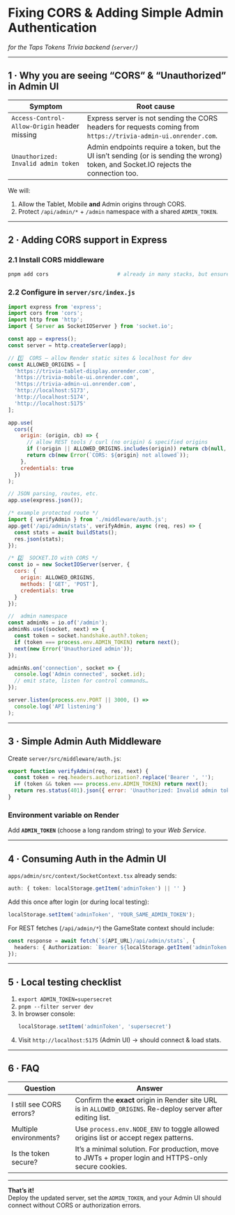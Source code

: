 # Fixing CORS & Adding Simple Admin Authentication  
_for the Taps Tokens Trivia backend (`server/`)_

---

## 1 · Why you are seeing “CORS” & “Unauthorized” in Admin UI

| Symptom | Root cause |
|---------|------------|
| `Access-Control-Allow-Origin` header missing | Express server is not sending the CORS headers for requests coming from `https://trivia-admin-ui.onrender.com`. |
| `Unauthorized: Invalid admin token` | Admin endpoints require a token, but the UI isn’t sending (or is sending the wrong) token, and Socket.IO rejects the connection too. |

We will:  
1. Allow the Tablet, Mobile **and** Admin origins through CORS.  
2. Protect `/api/admin/*` + `/admin` namespace with a shared `ADMIN_TOKEN`.

---

## 2 · Adding CORS support in Express

### 2.1 Install CORS middleware

```bash
pnpm add cors                      # already in many stacks, but ensure installed
```

### 2.2 Configure in `server/src/index.js`

```js
import express from 'express';
import cors from 'cors';
import http from 'http';
import { Server as SocketIOServer } from 'socket.io';

const app = express();
const server = http.createServer(app);

// 1️⃣  CORS – allow Render static sites & localhost for dev
const ALLOWED_ORIGINS = [
  'https://trivia-tablet-display.onrender.com',
  'https://trivia-mobile-ui.onrender.com',
  'https://trivia-admin-ui.onrender.com',
  'http://localhost:5173',
  'http://localhost:5174',
  'http://localhost:5175'
];

app.use(
  cors({
    origin: (origin, cb) => {
      // allow REST tools / curl (no origin) & specified origins
      if (!origin || ALLOWED_ORIGINS.includes(origin)) return cb(null, true);
      return cb(new Error(`CORS: ${origin} not allowed`));
    },
    credentials: true
  })
);

// JSON parsing, routes, etc.
app.use(express.json());

/* example protected route */
import { verifyAdmin } from './middleware/auth.js';
app.get('/api/admin/stats', verifyAdmin, async (req, res) => {
  const stats = await buildStats();
  res.json(stats);
});

/* 2️⃣  SOCKET.IO with CORS */
const io = new SocketIOServer(server, {
  cors: {
    origin: ALLOWED_ORIGINS,
    methods: ['GET', 'POST'],
    credentials: true
  }
});

//  admin namespace
const adminNs = io.of('/admin');
adminNs.use((socket, next) => {
  const token = socket.handshake.auth?.token;
  if (token === process.env.ADMIN_TOKEN) return next();
  next(new Error('Unauthorized admin'));
});

adminNs.on('connection', socket => {
  console.log('Admin connected', socket.id);
  // emit state, listen for control commands…
});

server.listen(process.env.PORT || 3000, () =>
  console.log('API listening')
);
```

---

## 3 · Simple Admin Auth Middleware

Create `server/src/middleware/auth.js`:

```js
export function verifyAdmin(req, res, next) {
  const token = req.headers.authorization?.replace('Bearer ', '');
  if (token && token === process.env.ADMIN_TOKEN) return next();
  return res.status(401).json({ error: 'Unauthorized: Invalid admin token' });
}
```

### Environment variable on Render

Add **`ADMIN_TOKEN`** (choose a long random string) to your *Web Service*.

---

## 4 · Consuming Auth in the Admin UI

`apps/admin/src/context/SocketContext.tsx` already sends:

```ts
auth: { token: localStorage.getItem('adminToken') || '' }
```

Add this once after login (or during local testing):

```js
localStorage.setItem('adminToken', 'YOUR_SAME_ADMIN_TOKEN');
```

For REST fetches (`/api/admin/*`) the GameState context should include:

```ts
const response = await fetch(`${API_URL}/api/admin/stats`, {
  headers: { Authorization: `Bearer ${localStorage.getItem('adminToken') || ''}` }
});
```

---

## 5 · Local testing checklist

1. `export ADMIN_TOKEN=supersecret`  
2. `pnpm --filter server dev`  
3. In browser console:  
   ```js
   localStorage.setItem('adminToken', 'supersecret')
   ```  
4. Visit `http://localhost:5175` (Admin UI) → should connect & load stats.

---

## 6 · FAQ

| Question | Answer |
|----------|--------|
| I still see CORS errors? | Confirm the **exact** origin in Render site URL is in `ALLOWED_ORIGINS`. Re-deploy server after editing list. |
| Multiple environments? | Use `process.env.NODE_ENV` to toggle allowed origins list or accept regex patterns. |
| Is the token secure? | It’s a minimal solution. For production, move to JWTs + proper login and HTTPS-only secure cookies. |

---

**That’s it!**  
Deploy the updated server, set the `ADMIN_TOKEN`, and your Admin UI should connect without CORS or authorization errors.
